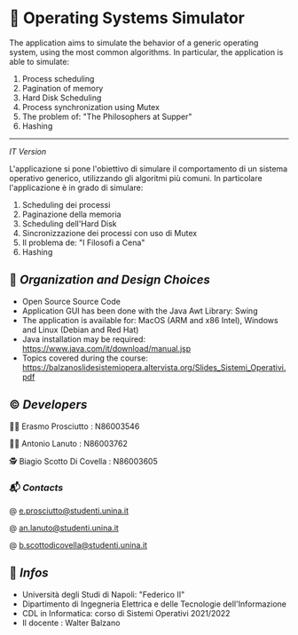 # 🚦 Operating Systems Simulator

The application aims to simulate the behavior of a generic operating system, using the most common algorithms.
In particular, the application is able to simulate:

1) Process scheduling
2) Pagination of memory
3) Hard Disk Scheduling
4) Process synchronization using Mutex
5) The problem of: "The Philosophers at Supper"
6) Hashing

-------
*IT Version*

L'applicazione si pone l'obiettivo di simulare il comportamento di un sistema operativo generico, utilizzando gli algoritmi più comuni.
In particolare l'applicazione è in grado di simulare:

1) Scheduling dei processi
2) Paginazione della memoria
3) Scheduling dell'Hard Disk
4) Sincronizzazione dei processi con uso di Mutex
5) Il problema de:  "I Filosofi a Cena"
6) Hashing



## 📑 *Organization and Design Choices*

- Open Source Source Code
- Application GUI has been done with the Java Awt Library: Swing
- The application is available for: MacOS (ARM and x86 Intel), Windows and Linux (Debian and Red Hat) 
- Java installation may be required: https://www.java.com/it/download/manual.jsp
- Topics covered during the course: https://balzanoslidesistemiopera.altervista.org/Slides_Sistemi_Operativi.pdf

## ©️ *Developers*

🙎‍♂️  Erasmo Prosciutto        : N86003546

👨‍💼  Antonio Lanuto           : N86003762

🕵  Biagio Scotto Di Covella : N86003605




### 📬 *Contacts*

@ e.prosciutto@studenti.unina.it

@ an.lanuto@studenti.unina.it

@ b.scottodicovella@studenti.unina.it


## 🏬 *Infos*

- Università degli Studi di Napoli: "Federico II" 
- Dipartimento di Ingegneria Elettrica e delle Tecnologie dell'Informazione
- CDL in Informatica: corso di Sistemi Operativi 2021/2022
- Il docente : Walter Balzano 


